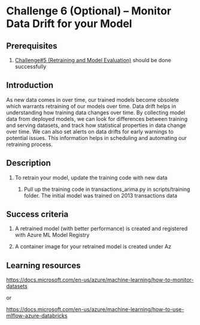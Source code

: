 # Challenge 6 (Optional) – Monitor Data Drift for your Model

## Prerequisites

1.  [Challenge\#5 (Retraining and Model
    Evaluation)](05-RetrainingAndEvaluation.md) should be done successfully

## Introduction

As new data comes in over time, our trained models become obsolete which warrants retraining of our models over time. Data drift helps in understanding how training data changes over time. By collecting model data from deployed models, we can look for differences between training and serving datasets, and track how statistical properties in data change over time. We can also set alerts on data drifts for early warnings to potential issues. This information helps in scheduling and automating our retraining process.

## Description

1.  To retrain your model, update the training code with new data

    1.  Pull up the training code in transactions_arima.py in scripts/training
        folder. The initial model was trained on 2013 transactions data
        
## Success criteria

1.  A retrained model (with better performance) is created and registered with
    Azure ML Model Registry

2.  A container image for your retrained model is created under Az

## Learning resources

<https://docs.microsoft.com/en-us/azure/machine-learning/how-to-monitor-datasets>

or

<https://docs.microsoft.com/en-us/azure/machine-learning/how-to-use-mlflow-azure-databricks>
